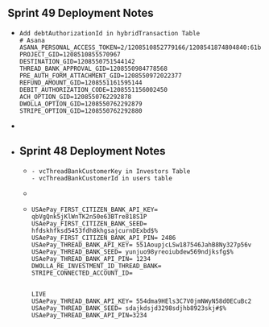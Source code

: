 ## Sprint 49 Deployment Notes
- ```apl
  Add debtAuthorizationId in hybridTransaction Table
  # Asana
  ASANA_PERSONAL_ACCESS_TOKEN=2/1208510852779166/1208541874804840:61b8370991a32a3ee4d9fca9782d184d
  PROJECT_GID=1208510855570967
  DESTINATION_GID=1208550751544142
  THREAD_BANK_APPROVAL_GID=1208550984778568
  PRE_AUTH_FORM_ATTACHMENT_GID=1208550972022377
  REFUND_AMOUNT_GID=1208551161595144
  DEBIT_AUTHORIZATION_CODE=1208551156002450
  ACH_OPTION_GID=1208550762292878
  DWOLLA_OPTION_GID=1208550762292879
  STRIPE_OPTION_GID=1208550762292880
  ```
-
- ##  Sprint 48 Deployment Notes
	- ```apl
	  - vcThreadBankCustomerKey in Investors Table
	  - vcThreadBankCustomerId in users table
	  ```
	-
	- ```apl
	  USAePay_FIRST_CITIZEN_BANK_API_KEY= qbVgQnk5jKlWnTK2n50e63BTre818S1P
	  USAePay_FIRST_CITIZEN_BANK_SEED= hfdskhfksd5453fdh8khgsajcurnDExbd$%
	  USAePay_FIRST_CITIZEN_BANK_API_PIN= 2486
	  USAePay_THREAD_BANK_API_KEY= 551AoupjcLSw187546JahB8Ny327p56v
	  USAePay_THREAD_BANK_SEED= yunjuo98yreoiubdew569ndjksfg$%
	  USAePay_THREAD_BANK_API_PIN= 1234
	  DWOLLA_RE_INVESTMENT_ID_THREAD_BANK=
	  STRIPE_CONNECTED_ACCOUNT_ID=
	  
	  
	  LIVE 
	  USAePay_THREAD_BANK_API_KEY= 554dma9HEls3C7V0jmNWyN58d0ECuBc2
	  USAePay_THREAD_BANK_SEED= sdajkdsjd3298sdjhb8923skj#$%
	  USAePay_THREAD_BANK_API_PIN=3234
	  
	  ```